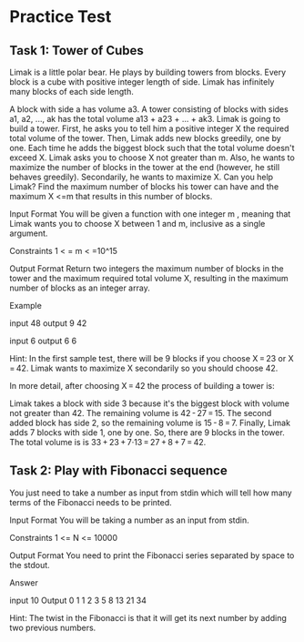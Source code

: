 # Practice Test

## Task 1: Tower of Cubes 
Limak is a little polar bear. He plays by building towers from blocks. Every block is a cube with positive integer length of side. Limak has infinitely many blocks of each side length.

A block with side a has volume a3. A tower consisting of blocks with sides a1, a2, ..., ak has the total volume a13 + a23 + ... + ak3.
Limak is going to build a tower. First, he asks you to tell him a positive integer X the required total volume of the tower. Then, Limak adds new blocks greedily, one by one. Each time he adds the biggest block such that the total volume doesn't exceed X.
Limak asks you to choose X not greater than m. Also, he wants to maximize the number of blocks in the tower at the end (however, he still behaves greedily). Secondarily, he wants to maximize X.
Can you help Limak? Find the maximum number of blocks his tower can have and the maximum X <=m that results in this number of blocks.

Input Format
You will be given a function with one integer m , meaning that Limak wants you to choose X between 1 and m, inclusive as a single argument.

Constraints
1 < = m < =10^15

Output Format
Return two integers the maximum number of blocks in the tower and the maximum required total volume X, resulting in the maximum number of blocks as an integer array.

Example 

input
48
output
9 42

input
6
output
6 6

Hint:
In the first sample test, there will be 9 blocks if you choose X = 23 or X = 42. Limak wants to maximize X secondarily so you should choose 42.

In more detail, after choosing X = 42 the process of building a tower is:

Limak takes a block with side 3 because it's the biggest block with volume not greater than 42. The remaining volume is 42 - 27 = 15.
The second added block has side 2, so the remaining volume is 15 - 8 = 7.
Finally, Limak adds 7 blocks with side 1, one by one.
So, there are 9 blocks in the tower. The total volume is is 33 + 23 + 7·13 = 27 + 8 + 7 = 42.

## Task 2: Play with Fibonacci sequence 
You just need to take a number as input from stdin which will tell how many terms of the Fibonacci needs to be printed.

Input Format
You will be taking a number as an input from stdin.

Constraints
1 <= N <= 10000

Output Format
You need to print the Fibonacci series separated by space to the stdout.

Answer

input
10
Output
0 1 1 2 3 5 8 13 21 34

Hint:
The twist in the Fibonacci is that it will get its next number by adding two previous numbers.